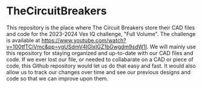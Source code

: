 # TheCircuitBreakers
This repository is the place where The Circuit Breakers store their CAD files and code for the 2023-2024 Vex IQ challenge, "Full Volume". The challenge is available at https://www.youtube.com/watch?v=100tfTCiVmc&pp=ygUSdmV4IGlxIGZ1bGwgdm9sdW1l. We will mainly use this repository for staying organized and up-to-date with our CAD files and code. If we ever lost our file, or needed to collabarate on a CAD or piece of code, this Github repository would let us do that easy and fast. It would also allow us to track our changes over time and see our previous designs and code so that we can improve upon them. 
